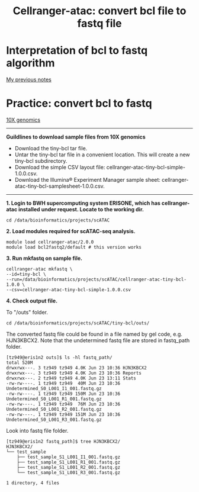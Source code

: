# <h1 align="center">Cellranger-atac: convert bcl file to fastq file</h1>

# Interpretation of bcl to fastq algorithm
[My previous notes](https://github.com/TingtingSsl2/scRNA-seq_LearningPage/blob/main/03_Convert%20bcl%20to%20fastq.md)

# Practice: convert bcl to fastq
[10X genomics](https://support.10xgenomics.com/single-cell-atac/software/pipelines/latest/using/mkfastq)

***
**Guildlines to download sample files from 10X genomics** 
- Download the tiny-bcl tar file.
- Untar the tiny-bcl tar file in a convenient location. This will create a new tiny-bcl subdirectory.
- Download the simple CSV layout file: cellranger-atac-tiny-bcl-simple-1.0.0.csv.
- Download the Illumina® Experiment Manager sample sheet: cellranger-atac-tiny-bcl-samplesheet-1.0.0.csv.
***

**1. Login to BWH supercomputing system ERISONE, which has cellranger-atac installed under request. Locate to the working dir.** 
```
cd /data/bioinformatics/projects/scATAC
```

**2. Load modules required for scATAC-seq analysis.**
```
module load cellranger-atac/2.0.0
module load bcl2fastq2/default # this version works
```

**3. Run mkfastq on sample file.**
```
cellranger-atac mkfastq \
--id=tiny-bcl \
--run=/data/bioinformatics/projects/scATAC/cellranger-atac-tiny-bcl-1.0.0 \
--csv=cellranger-atac-tiny-bcl-simple-1.0.0.csv
```

**4. Check output file.**

To "/outs" folder.
```
cd /data/bioinformatics/projects/scATAC/tiny-bcl/outs/
```
The converted fastq file could be found in a file named by gel code, e.g. HJN3KBCX2. Note that the undetermined fastq file are stored in fastq_path folder.
```
[tz949@eris1n2 outs]$ ls -hl fastq_path/
total 520M
drwxrwx---. 3 tz949 tz949 4.0K Jun 23 10:36 HJN3KBCX2
drwxrwx---. 3 tz949 tz949 4.0K Jun 23 10:36 Reports
drwxrwx---. 2 tz949 tz949 4.0K Jun 23 13:11 Stats
-rw-rw----. 1 tz949 tz949  40M Jun 23 10:36 Undetermined_S0_L001_I1_001.fastq.gz
-rw-rw----. 1 tz949 tz949 150M Jun 23 10:36 Undetermined_S0_L001_R1_001.fastq.gz
-rw-rw----. 1 tz949 tz949  76M Jun 23 10:36 Undetermined_S0_L001_R2_001.fastq.gz
-rw-rw----. 1 tz949 tz949 151M Jun 23 10:36 Undetermined_S0_L001_R3_001.fastq.gz
```
Look into fastq file folder.
```
[tz949@eris1n2 fastq_path]$ tree HJN3KBCX2/
HJN3KBCX2/
└── test_sample
    ├── test_sample_S1_L001_I1_001.fastq.gz
    ├── test_sample_S1_L001_R1_001.fastq.gz
    ├── test_sample_S1_L001_R2_001.fastq.gz
    └── test_sample_S1_L001_R3_001.fastq.gz

1 directory, 4 files
```
